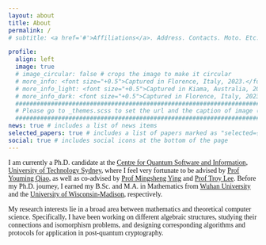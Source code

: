 ```yaml
---
layout: about
title: About
permalink: /
# subtitle: <a href='#'>Affiliations</a>. Address. Contacts. Moto. Etc.

profile:
  align: left
  image: true
  # image_circular: false # crops the image to make it circular
  # more_info: <font size="+0.5">Captured in Florence, Italy, 2023.</font>
  # more_info_light: <font size="+0.5">Captured in Kiama, Australia, 2023.</font>
  # more_info_dark: <font size="+0.5">Captured in Florence, Italy, 2023.</font>
  ############################################################################################
  # Please go to _themes.scss to set the url and the caption of image (under light/dark modes)
  ############################################################################################
news: true # includes a list of news items
selected_papers: true # includes a list of papers marked as "selected={true}"
social: true # includes social icons at the bottom of the page
---
```


<link href="https://fonts.googleapis.com/css2?family=EB+Garamond&display=swap" rel="stylesheet">
<style>
    body {
    font-family: 'Palatino', 'Palatino Linotype', 'Palatino LT STD', 'Book Antiqua', 'Georgia', serif;
    }
</style>
<!-- %%%%%%%%%%PREVIOUS VERSION%%%%%%%%%% -->
<!-- 
<div style="text-align: justify"> I am currently a Ph.D. candidate at the <a href="https://www.uts.edu.au/our-research-archived/centre-quantum-software-and-information">Centre for Quantum Software and Information</a>, <a href="https://www.uts.edu.au/">University of Technology Sydney</a>, where I feel very fortunate to be advised by <a href="https://profiles.uts.edu.au/Youming.Qiao/">Prof. Youming Qiao</a>, as well as co-advised by <a href="https://profiles.uts.edu.au/Mingsheng.Ying">Prof. Mingsheng Ying</a> and <a href="https://profiles.uts.edu.au/Troy.Lee/">Prof. Troy Lee</a>. </div>
<p></p>
<div style="text-align: justify"> My research interests lie broadly between mathematics and theoretical computer science. Specifically, I have been working on algebraic isomorphism algorithms, multilinear algebra with implications for quantum information, optimization theory with applications in variational quantum algorithms, and non-commutative cryptography. Before my Ph.D. journey, I earned my B.Sc. and M.A. in Mathematics from <a href="https://en.whu.edu.cn/">Wuhan University</a> and the <a href="https://www.wisc.edu/">University of Wisconsin-Madison</a>, respectively. </div>
-->
<!-- %%%%%%%%%%%%%%%%%%%%%%%%%%%%%%%%%%%%%% -->

I am currently a Ph.D. candidate at the [Centre for Quantum Software and Information](https://www.uts.edu.au/our-research-archived/centre-quantum-software-and-information), [University of Technology Sydney](https://www.uts.edu.au/), where I feel very fortunate to be advised by [Prof Youming Qiao](https://sites.google.com/site/jimmyqiao86/), as well as co-advised by [Prof Mingsheng Ying](https://profiles.uts.edu.au/Mingsheng.Ying) and [Prof Troy Lee](https://profiles.uts.edu.au/Troy.Lee/). Before my Ph.D. journey, I earned my B.Sc. and M.A. in Mathematics from [Wuhan University](https://en.whu.edu.cn/) and the [University of Wisconsin-Madison](https://www.wisc.edu/), respectively.

<!-- My research interests lie in a broad area between mathematics and theoretical computer science. Specifically, I have been involving myself in algebraic isomorphism algorithms, multilinear algebra with implications for quantum information, tensor decomposition with applications in quantum machine learning, and group-based cryptography. Before my Ph.D. journey, I earned my B.Sc. and M.A. in Mathematics from [Wuhan University](https://en.whu.edu.cn/) and the [University of Wisconsin-Madison](https://www.wisc.edu/), respectively. -->

My research interests lie in a broad area between mathematics and theoretical computer science. Specifically, I have been working on different algebraic structures, studying their connections and isomorphism problems, and designing corresponding algorithms and protocols for application in post-quantum cryptography. 

<!-- Put your address / P.O. box / other info right below your picture. You can also disable any of these elements by editing `profile` property of the YAML header of your `_pages/about.md`. Edit `_bibliography/papers.bib` and Jekyll will render your [publications page](/al-folio/publications/) automatically.

Link to your social media connections, too. This theme is set up to use [Font Awesome icons](https://fontawesome.com/) and [Academicons](https://jpswalsh.github.io/academicons/), like the ones below. Add your Facebook, Twitter, LinkedIn, Google Scholar, or just disable all of them. -->
